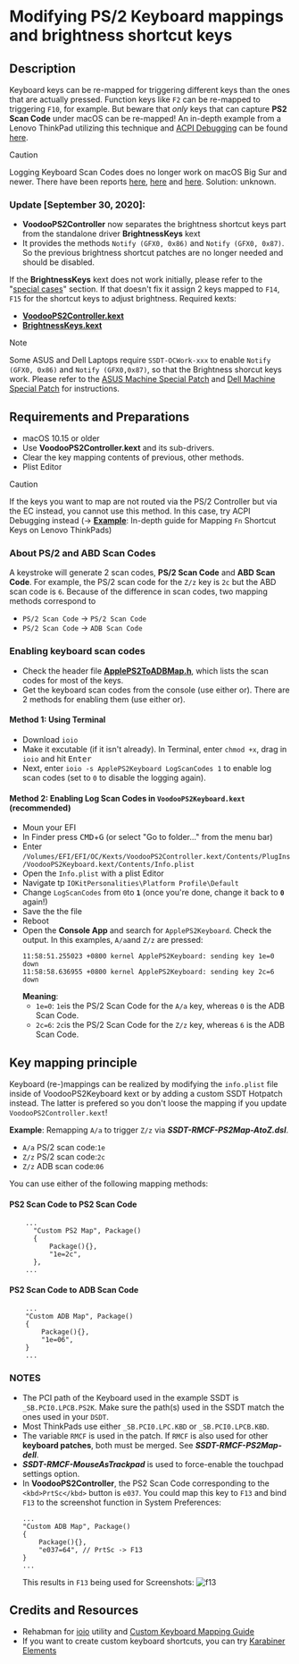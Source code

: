 # Modifying PS/2 Keyboard mappings and brightness shortcut keys

## Description
Keyboard keys can be re-mapped for triggering different keys than the ones that are actually pressed. Function keys like `F2` can be re-mapped to triggering `F10`, for example. But beware that *only* keys that can capture **PS2 Scan Code** under macOS can be re-mapped! An in-depth example from a Lenovo ThinkPad utilizing this technique and [ACPI Debugging](https://github.com/5T33Z0/OC-Little-Translated/tree/main/00_ACPI/ACPI_Debugging) can be found [here](https://github.com/5T33Z0/OC-Little-Translated/blob/main/05_Laptop-specific_Patches/Fixing_Keyboard_Mappings_and_Brightness_Keys/Customizing_ThinkPad_Keyboard_Shortcuts.md).

> [!CAUTION]
> 
> Logging Keyboard Scan Codes does no longer work on macOS Big Sur and newer. There have been reports [here](https://github.com/acidanthera/bugtracker/issues/872), [here](https://github.com/daliansky/OC-little/issues/46) and [here](https://github.com/5T33Z0/OC-Little-Translated/issues/92#issuecomment-1848874053). Solution: unknown.

### Update [September 30, 2020]:

- **VoodooPS2Controller** now separates the brightness shortcut keys part from the standalone driver **BrightnessKeys** kext
- It provides the methods `Notify (GFX0, 0x86)` and `Notify (GFX0, 0x87)`. So the previous brightness shortcut patches are no longer needed and should be disabled. 

If the **BrightnessKeys** kext does not work initially, please refer to the "[special cases](https://github.com/acidanthera/BrightnessKeys#special-cases)" section. If that doesn't fix it assign 2 keys mapped to `F14`, `F15` for the shortcut keys to adjust brightness. Required kexts:

  - [**VoodooPS2Controller.kext**](https://github.com/acidanthera/VoodooPS2)
  - [**BrightnessKeys.kext**](https://github.com/acidanthera/BrightnessKeys)
  
>[!NOTE]
>
> Some ASUS and Dell Laptops require `SSDT-OCWork-xxx` to enable `Notify (GFX0, 0x86)` and `Notify (GFX0,0x87)`, so that the Brightness shorcut keys work. Please refer to the [ASUS Machine Special Patch](https://github.com/5T33Z0/OC-Little-Translated/tree/main/05_Laptop-specific_Patches/Brand-specific_Patches/ASUS_Special_Patch) and [Dell Machine Special Patch](https://github.com/5T33Z0/OC-Little-Translated/blob/main/05_Laptop-specific_Patches/Brand-specific_Patches/Dell_Special_Patch) for instructions.

## Requirements and Preparations

- macOS 10.15 or older
- Use **VoodooPS2Controller.kext** and its sub-drivers.
- Clear the key mapping contents of previous, other methods.
- Plist Editor

> [!CAUTION]
>
> If the keys you want to map are not routed via the PS/2 Controller but via the EC instead, you cannot use this method. In this case, try ACPI Debugging instead (&rarr; [**Example**](https://github.com/5T33Z0/OC-Little-Translated/blob/main/05_Laptop-specific_Patches/Fixing_Keyboard_Mappings_and_Brightness_Keys/Customizing_ThinkPad_Keyboard_Shortcuts.md): In-depth guide for Mapping `Fn` Shortcut Keys on Lenovo ThinkPads)

### About PS/2 and ABD Scan Codes

A keystroke will generate 2 scan codes, **PS/2 Scan Code** and **ABD Scan Code**. For example, the PS/2 scan code for the `Z/z` key is `2c` but the ABD scan code is `6`. Because of the difference in scan codes, two mapping methods correspond to

- `PS/2 Scan Code` &rarr; `PS/2 Scan Code`
- `PS/2 Scan Code` &rarr; `ADB Scan Code`

### Enabling keyboard scan codes

- Check the header file [**ApplePS2ToADBMap.h**](https://github.com/RehabMan/OS-X-Voodoo-PS2-Controller/blob/master/VoodooPS2Keyboard/ApplePS2ToADBMap.h), which lists the scan codes for most of the keys.
- Get the keyboard scan codes from the console (use either or). There are 2 methods for enabling them (use either or).

#### Method 1: Using Terminal
- Download `ioio` 
- Make it excutable (if it isn't already). In Terminal, enter `chmod +x`, drag in `ioio` and hit <kbd>Enter</kbd>
- Next, enter `ioio -s ApplePS2Keyboard LogScanCodes 1` to enable log scan codes (set to `0` to disable the logging again).
    
#### Method 2: Enabling Log Scan Codes in `VoodooPS2Keyboard.kext` (recommended)
- Moun your EFI
- In Finder press <kbd>CMD</kbd>+<kbd>G</kbd> (or select "Go to folder…" from the menu bar)
- Enter `/Volumes/EFI/EFI/OC/Kexts/VoodooPS2Controller.kext/Contents/PlugIns/VoodooPS2Keyboard.kext/Contents/Info.plist`
- Open the `Info.plist` with a plist Editor
- Navigate tp `IOKitPersonalities\Platform Profile\Default`
- Change `LogScanCodes` from `0`to **`1`** (once you're done, change it back to **`0`** again!)
- Save the the file
- Reboot
- Open the **Console App** and search for `ApplePS2Keyboard`. Check the output. In this examples, `A/a`and `Z/z` are pressed:
	```text
	11:58:51.255023 +0800 kernel ApplePS2Keyboard: sending key 1e=0 down
	11:58:58.636955 +0800 kernel ApplePS2Keyboard: sending key 2c=6 down
 	```
	 **Meaning**:
	- `1e=0`: `1e`is the PS/2 Scan Code for the `A/a` key, whereas `0` is the ADB Scan Code.
	- `2c=6`: `2c`is the PS/2 Scan Code for the `Z/z` key, whereas `6` is the ADB Scan Code.

## Key mapping principle

Keyboard (re-)mappings can be realized by modifying the `info.plist` file inside of  VoodooPS2Keyboard kext or by adding a custom SSDT Hotpatch instead. The latter is prefered so you don't loose the mapping if you update `VoodooPS2Controller.kext`!

**Example**: Remapping `A/a` to trigger `Z/z` via ***SSDT-RMCF-PS2Map-AtoZ.dsl***. 

- `A/a` PS/2 scan code:`1e`
- `Z/z` PS/2 scan code:`2c`
- `Z/z` ADB scan code:`06`

You can use either of the following mapping methods:

#### PS2 Scan Code to PS2 Scan Code
```asl
    ...
      "Custom PS2 Map", Package()
      {
          Package(){},
          "1e=2c",
      },
    ...
```
#### PS2 Scan Code to ADB Scan Code
```asl
    ...
    "Custom ADB Map", Package()
    {
        Package(){},
        "1e=06",
    }
    ...
```

### NOTES
- The PCI path of the Keyboard used in the example SSDT is `_SB.PCI0.LPCB.PS2K`. Make sure the path(s) used in the SSDT match the ones used in your `DSDT`.
- Most ThinkPads use either `_SB.PCI0.LPC.KBD` or `_SB.PCI0.LPCB.KBD`.
- The variable `RMCF` is used in the patch. If `RMCF` is also used for other **keyboard patches**, both must be merged. See ***SSDT-RMCF-PS2Map-dell***. 
- ***SSDT-RMCF-MouseAsTrackpad*** is used to force-enable the touchpad settings option.
- In **VoodooPS2Controller**, the PS2 Scan Code corresponding to the `<kbd>PrtSc</kbd>` button is `e037`. You could map this key to `F13` and bind `F13` to the screenshot function in System Preferences:
	```asl
    ...
    "Custom ADB Map", Package()
    {
        Package(){},
        "e037=64", // PrtSc -> F13
    }
    ...
	```
	This results in `F13` being used for Screenshots:
	![f13](https://user-images.githubusercontent.com/76865553/147818301-4e4be0ee-dda3-46cb-9c2f-e06d9b041523.jpg)

## Credits and Resources
- Rehabman for [ioio](https://github.com/RehabMan/OS-X-ioio) utility and [Custom Keyboard Mapping Guide](https://github.com/RehabMan/OS-X-Voodoo-PS2-Controller/wiki/How-to-Use-Custom-Keyboard-Mapping)
- If you want to create custom keyboard shortcuts, you can try [Karabiner Elements](https://github.com/pqrs-org/Karabiner-Elements) 
